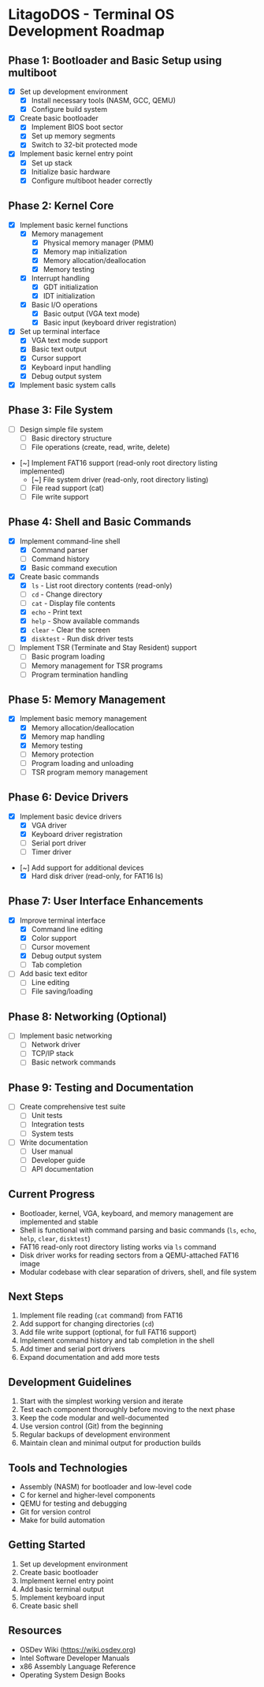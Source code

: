 # LitagoDOS - Terminal OS Development Roadmap

## Phase 1: Bootloader and Basic Setup using multiboot
- [x] Set up development environment
  - [x] Install necessary tools (NASM, GCC, QEMU)
  - [x] Configure build system
- [x] Create basic bootloader
  - [x] Implement BIOS boot sector
  - [x] Set up memory segments
  - [x] Switch to 32-bit protected mode
- [x] Implement basic kernel entry point
  - [x] Set up stack
  - [x] Initialize basic hardware
  - [x] Configure multiboot header correctly

## Phase 2: Kernel Core
- [x] Implement basic kernel functions
  - [x] Memory management
    - [x] Physical memory manager (PMM)
    - [x] Memory map initialization
    - [x] Memory allocation/deallocation
    - [x] Memory testing
  - [x] Interrupt handling
    - [x] GDT initialization
    - [x] IDT initialization
  - [x] Basic I/O operations
    - [x] Basic output (VGA text mode)
    - [x] Basic input (keyboard driver registration)
- [x] Set up terminal interface
  - [x] VGA text mode support
  - [x] Basic text output
  - [x] Cursor support
  - [x] Keyboard input handling
  - [x] Debug output system
- [x] Implement basic system calls

## Phase 3: File System
- [ ] Design simple file system
  - [ ] Basic directory structure
  - [ ] File operations (create, read, write, delete)
- [~] Implement FAT16 support (read-only root directory listing implemented)
  - [~] File system driver (read-only, root directory listing)
  - [ ] File read support (cat)
  - [ ] File write support

## Phase 4: Shell and Basic Commands
- [x] Implement command-line shell
  - [x] Command parser
  - [ ] Command history
  - [x] Basic command execution
- [x] Create basic commands
  - [x] `ls` - List root directory contents (read-only)
  - [ ] `cd` - Change directory
  - [ ] `cat` - Display file contents
  - [x] `echo` - Print text
  - [x] `help` - Show available commands
  - [x] `clear` - Clear the screen
  - [x] `disktest` - Run disk driver tests
- [ ] Implement TSR (Terminate and Stay Resident) support
  - [ ] Basic program loading
  - [ ] Memory management for TSR programs
  - [ ] Program termination handling

## Phase 5: Memory Management
- [x] Implement basic memory management
  - [x] Memory allocation/deallocation
  - [x] Memory map handling
  - [x] Memory testing
  - [ ] Memory protection
  - [ ] Program loading and unloading
  - [ ] TSR program memory management

## Phase 6: Device Drivers
- [x] Implement basic device drivers
  - [x] VGA driver
  - [x] Keyboard driver registration
  - [ ] Serial port driver
  - [ ] Timer driver
- [~] Add support for additional devices
  - [x] Hard disk driver (read-only, for FAT16 ls)

## Phase 7: User Interface Enhancements
- [x] Improve terminal interface
  - [x] Command line editing
  - [x] Color support
  - [ ] Cursor movement
  - [x] Debug output system
  - [ ] Tab completion
- [ ] Add basic text editor
  - [ ] Line editing
  - [ ] File saving/loading

## Phase 8: Networking (Optional)
- [ ] Implement basic networking
  - [ ] Network driver
  - [ ] TCP/IP stack
  - [ ] Basic network commands

## Phase 9: Testing and Documentation
- [ ] Create comprehensive test suite
  - [ ] Unit tests
  - [ ] Integration tests
  - [ ] System tests
- [ ] Write documentation
  - [ ] User manual
  - [ ] Developer guide
  - [ ] API documentation

## Current Progress
- Bootloader, kernel, VGA, keyboard, and memory management are implemented and stable
- Shell is functional with command parsing and basic commands (`ls`, `echo`, `help`, `clear`, `disktest`)
- FAT16 read-only root directory listing works via `ls` command
- Disk driver works for reading sectors from a QEMU-attached FAT16 image
- Modular codebase with clear separation of drivers, shell, and file system

## Next Steps
1. Implement file reading (`cat` command) from FAT16
2. Add support for changing directories (`cd`)
3. Add file write support (optional, for full FAT16 support)
4. Implement command history and tab completion in the shell
5. Add timer and serial port drivers
6. Expand documentation and add more tests

## Development Guidelines
1. Start with the simplest working version and iterate
2. Test each component thoroughly before moving to the next phase
3. Keep the code modular and well-documented
4. Use version control (Git) from the beginning
5. Regular backups of development environment
6. Maintain clean and minimal output for production builds

## Tools and Technologies
- Assembly (NASM) for bootloader and low-level code
- C for kernel and higher-level components
- QEMU for testing and debugging
- Git for version control
- Make for build automation

## Getting Started
1. Set up development environment
2. Create basic bootloader
3. Implement kernel entry point
4. Add basic terminal output
5. Implement keyboard input
6. Create basic shell

## Resources
- OSDev Wiki (https://wiki.osdev.org)
- Intel Software Developer Manuals
- x86 Assembly Language Reference
- Operating System Design Books 